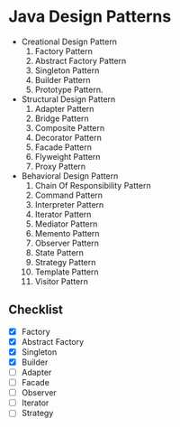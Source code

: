 # Java Design Patterns
* Creational Design Pattern
  1. Factory Pattern
  2. Abstract Factory Pattern
  3. Singleton Pattern
  4. Builder Pattern
  5. Prototype Pattern.
* Structural Design Pattern
  1. Adapter Pattern
  2. Bridge Pattern
  3. Composite Pattern
  4. Decorator Pattern
  5. Facade Pattern
  6. Flyweight Pattern
  7. Proxy Pattern
* Behavioral Design Pattern
  1. Chain Of Responsibility Pattern
  2. Command Pattern
  3. Interpreter Pattern
  4. Iterator Pattern
  5. Mediator Pattern
  6. Memento Pattern
  7. Observer Pattern
  8. State Pattern
  10. Strategy Pattern
  11. Template Pattern
  12. Visitor Pattern
## Checklist
-[x] Factory
-[x] Abstract Factory
-[x] Singleton
-[x] Builder
-[ ] Adapter
-[ ] Facade
-[ ] Observer
-[ ] Iterator
-[ ] Strategy
